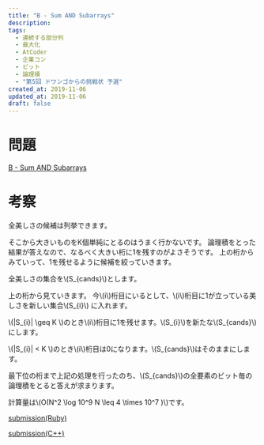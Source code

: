 ```yaml
---
title: "B - Sum AND Subarrays"
description:
tags:
  - 連続する部分列
  - 最大化
  - AtCoder
  - 企業コン
  - ビット
  - 論理積
  - "第5回 ドワンゴからの挑戦状 予選"
created_at: 2019-11-06
updated_at: 2019-11-06
draft: false
---
```


# 問題
[B - Sum AND Subarrays](https://atcoder.jp/contests/dwacon5th-prelims/tasks/dwacon5th_prelims_b)

# 考察
全美しさの候補は列挙できます。

そこから大きいものをK個単純にとるのはうまく行かないです。
論理積をとった結果が答えなので、なるべく大きい桁に1を残すのがよさそうです。
上の桁からみていって、1を残せるように候補を絞っていきます。

全美しさの集合を\\(S_{cands}\\)とします。

上の桁から見ていきます。
今\\(i\\)桁目にいるとして、\\(i\\)桁目に1が立っている美しさを新しい集合\\(S_{i}\\)
に入れます。

\\(|S_{i}| \geq K \\)のとき\\(i\\)桁目に1を残せます。\\(S_{i}\\)を新たな\\(S_{cands}\\)にします。

\\(|S_{i}| < K \\)のとき\\(i\\)桁目は0になります。\\(S_{cands}\\)はそのままにします。

最下位の桁まで上記の処理を行ったのち、\\(S_{cands}\\)の全要素のビット毎の論理積をとると答えが求まります。

計算量は\\(O(N^2 \log 10^9 N \leq 4 \times 10^7 )\\)です。

[submission(Ruby)](https://atcoder.jp/contests/dwacon5th-prelims/submissions/8301350)

[submission(C++)](https://atcoder.jp/contests/dwacon5th-prelims/submissions/8301277)

